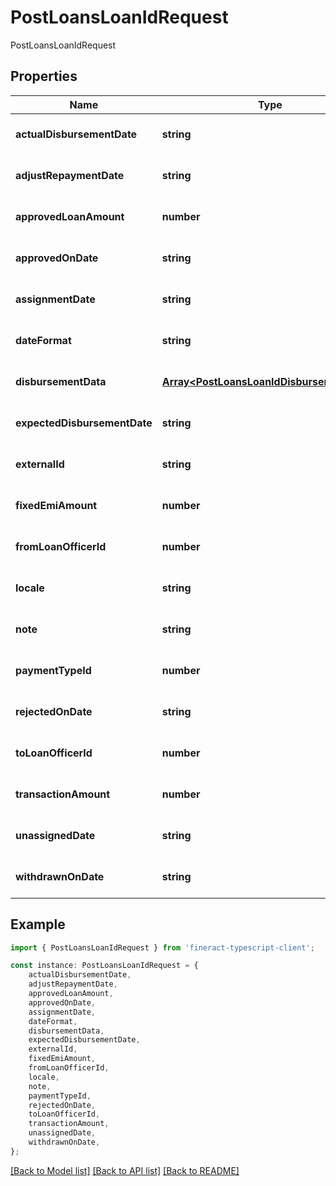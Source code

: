# PostLoansLoanIdRequest

PostLoansLoanIdRequest

## Properties

Name | Type | Description | Notes
------------ | ------------- | ------------- | -------------
**actualDisbursementDate** | **string** |  | [optional] [default to undefined]
**adjustRepaymentDate** | **string** |  | [optional] [default to undefined]
**approvedLoanAmount** | **number** |  | [optional] [default to undefined]
**approvedOnDate** | **string** |  | [optional] [default to undefined]
**assignmentDate** | **string** |  | [optional] [default to undefined]
**dateFormat** | **string** |  | [optional] [default to undefined]
**disbursementData** | [**Array&lt;PostLoansLoanIdDisbursementData&gt;**](PostLoansLoanIdDisbursementData.md) | List of PostLoansLoanIdDisbursementData | [optional] [default to undefined]
**expectedDisbursementDate** | **string** |  | [optional] [default to undefined]
**externalId** | **string** |  | [optional] [default to undefined]
**fixedEmiAmount** | **number** |  | [optional] [default to undefined]
**fromLoanOfficerId** | **number** |  | [optional] [default to undefined]
**locale** | **string** |  | [optional] [default to undefined]
**note** | **string** |  | [optional] [default to undefined]
**paymentTypeId** | **number** |  | [optional] [default to undefined]
**rejectedOnDate** | **string** |  | [optional] [default to undefined]
**toLoanOfficerId** | **number** |  | [optional] [default to undefined]
**transactionAmount** | **number** |  | [optional] [default to undefined]
**unassignedDate** | **string** |  | [optional] [default to undefined]
**withdrawnOnDate** | **string** |  | [optional] [default to undefined]

## Example

```typescript
import { PostLoansLoanIdRequest } from 'fineract-typescript-client';

const instance: PostLoansLoanIdRequest = {
    actualDisbursementDate,
    adjustRepaymentDate,
    approvedLoanAmount,
    approvedOnDate,
    assignmentDate,
    dateFormat,
    disbursementData,
    expectedDisbursementDate,
    externalId,
    fixedEmiAmount,
    fromLoanOfficerId,
    locale,
    note,
    paymentTypeId,
    rejectedOnDate,
    toLoanOfficerId,
    transactionAmount,
    unassignedDate,
    withdrawnOnDate,
};
```

[[Back to Model list]](../README.md#documentation-for-models) [[Back to API list]](../README.md#documentation-for-api-endpoints) [[Back to README]](../README.md)
